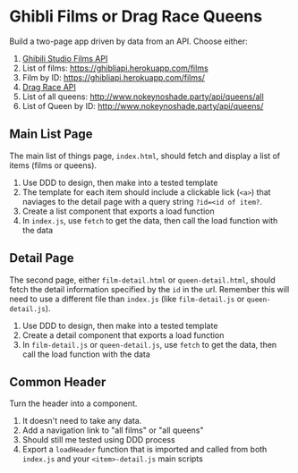 # Ghibli Films or Drag Race Queens

Build a two-page app driven by data from an API. Choose either:

1. [Ghibili Studio Films API](https://ghibliapi.herokuapp.com/)
  1. List of films: https://ghibliapi.herokuapp.com/films
  1. Film by ID: https://ghibliapi.herokuapp.com/films/<id>
1. [Drag Race API](https://drag-race-api.readme.io/docs)
  1. List of all queens: http://www.nokeynoshade.party/api/queens/all
  1. List of Queen by ID: http://www.nokeynoshade.party/api/queens/<id>
  
## Main List Page

The main list of things page, `index.html`, should fetch and display a list of items (films or queens).

1. Use DDD to design, then make into a tested template
1. The template for each item should include a clickable lick (`<a>`) that naviages to the detail
page with a query string `?id=<id of item?`.
1. Create a list component that exports a load function
1. In `index.js`, use `fetch` to get the data, then call the load function with the data

## Detail Page

The second page, either `film-detail.html` or `queen-detail.html`, should fetch the detail information
specified by the `id` in the url. Remember this will need to use a different file than `index.js` 
(like `film-detail.js` or `queen-detail.js`).

1. Use DDD to design, then make into a tested template
1. Create a detail component that exports a load function
1. In `film-detail.js` or `queen-detail.js`, use `fetch` to get the data, then call the load function with the data

## Common Header

Turn the header into a component. 

1. It doesn't need to take any data.
1. Add a navigation link to "all films" or "all queens"
1. Should still me tested using DDD process
1. Export a `loadHeader` function that is imported and called from both `index.js` and your `<item>-detail.js` main scripts
